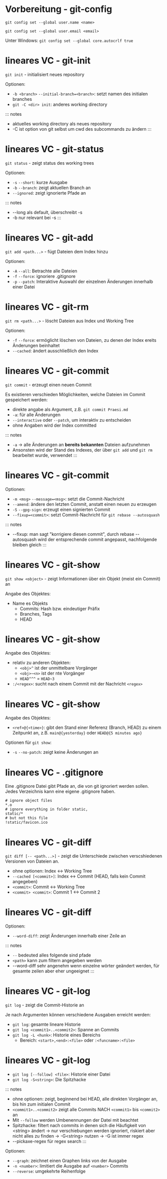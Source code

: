 # Vorbereitung - git-config
`git config set --global user.name <name>`

`git config set --global user.email <email>`

Unter Windows: `git config set --global core.autocrlf true`

<!-- essentials -->
# lineares VC - git-init
`git init` - initialisiert neues repository

Optionen:

* `-b <branch>` `--initial-branch=<branch>`: setzt namen des initialen branches
* `git -C <dir> init`: anderes working directory

::: notes
* aktuelles working directory als neues repository
* -C ist option von git selbst um cwd des subcommands zu ändern
:::

# lineares VC - git-status
`git status` - zeigt status des working trees
	
Optionen:

* `-s` `--short`: kurze Ausgabe
* `-b` `--branch`: zeigt aktuellen Branch an
* `--ignored`: zeigt ignorierte Pfade an

::: notes
* --long als default, überschreibt -s
* -b nur relevant bei -s
:::

# lineares VC - git-add

`git add <path...>` - fügt Dateien dem Index hinzu

Optionen:

- `-A` `--all`: Betrachte alle Dateien
- `-f` `--force`: ignoriere .gitignore
- `-p` `--patch`: Interaktive Auswahl der einzelnen Änderungen innerhalb einer Datei

# lineares VC - git-rm

`git rm <path...>` - löscht Dateien aus Index und Working Tree

Optionen:

- `-f` `--force`: ermöglicht löschen von Dateien, zu denen der Index ereits Änderungen beinhaltet
- `--cached`: ändert ausschließlich den Index

# lineares VC - git-commit
`git commit` - erzeugt einen neuen Commit

Es existieren verschieden Möglichkeiten, welche Dateien im Commit gespeichert werden:

- direkte angabe als Argument, z.B. `git commit Praesi.md`
- `-a`: für alle Änderungen
- `--interactive` oder `--patch`, um interaktiv zu entscheiden
- ohne Angaben wird der Index committed

::: notes
* `-a` -> alle Änderungen an **bereits bekannten** Dateien aufzunehmen
* Ansonsten wird der Stand des Indexes, der über `git add` und `git rm` bearbeitet wurde, verwendet
:::

# lineares VC - git-commit
Optionen:

* `-m <msg>` `--message=<msg>`: setzt die Commit-Nachricht
* `--amend`: ändere den letzten Commit, anstatt einen neuen zu erzeugen
* `-S` `--gpg-sign`: erzeugt einen signierten Commit  
* `--fixup=<commit>`: setzt Commit-Nachricht für `git rebase --autosquash`

::: notes
* --fixup: man sagt "korrigiere diesen commit", durch rebase --autosquash wird der entsprechende commit angepasst, nachfolgende bleiben gleich
:::

# lineares VC - git-show

`git show <object>` - zeigt Informationen über ein Objekt (meist ein Commit) an

Angabe des Objektes:

- Name es Objekts
    - Commits: Hash bzw. eindeutiger Präfix
    - Branches, Tags
    - HEAD
    
# lineares VC - git-show
Angabe des Objektes:

* relativ zu anderen Objekten:
    * `<obj>^` ist der unmittelbare Vorgänger
    * `<obj>~<n>` ist der nte Vorgänger
    * `HEAD^^^` = `HEAD~3`
* `:/<regex>`: sucht nach einem Commit mit der Nachricht `<regex>`

# lineares VC - git-show
Angabe des Objektes:

* `<ref>@{<time>}`: gibt den Stand einer Referenz (Branch, HEAD) zu einem Zeitpunkt an, z.B. `main@{yesterday}` oder `HEAD@{5 minutes ago}`

Optionen für `git show`:

- `-s` `--no-patch`: zeigt keine Änderungen an

# lineares VC - .gitignore
Eine .gitignore Datei gibt Pfade an, die von git ignoriert werden sollen. Jedes Verzeichnis kann eine eigene .gitignore haben.

`# ignore object files`  
`*.o`  
`# ignore everything in folder static,`  
`static/*`  
`# but not this file`  
`!static/favicon.ico`  

# lineares VC - git-diff

`git diff [-- <path...>]` - zeigt die Unterschiede zwischen verscshiedenen Versionen von Dateien an.

* ohne optionen: Index <-> Working Tree
* `--cached [<commit>]`: Index <-> Commit (HEAD, falls kein Commit angegeben)
* `<commit>`: Commit <-> Working Tree
* `<commit> <commit>`: Commit 1 <-> Commit 2

# lineares VC - git-diff
Optionen:

* `--word-diff`: zeigt Änderungen innerhalb einer Zeile an

::: notes
* `--` bedeuted alles folgende sind pfade
* `<path>` kann zum filtern angegeben werden
* --word-diff sehr angenehm wenn einzelne wörter geändert werden, für gesamte zeilen aber eher ungeeignet
:::
# lineares VC - git-log
`git log` - zeigt die Commit-Historie an

Je nach Argumenten können verschiedene Ausgaben erreicht werden:

* `git log`: gesamte lineare Historie
* `git log <commit1>..<commit2>`: Spanne an Commits
* `git log -L <hunk>`: Historie eines Bereichs
    * Bereich: `<start>,<end>:<file>` oder `:<funcname>:<file>`

# lineares VC - git-log

* `git log [--follow] <file>`: Historie einer Datei
* `git log -S<string>`: Die Spitzhacke

::: notes
* ohne optionen: zeigt, beginnend bei HEAD, alle direkten Vorgänger an, bis hin zum initialen Commit
* `<commit1>..<commit2>` zeigt alle Commits NACH `<commit1>` bis `<commit2>` an
* Mit `--follow` werden Umbenennungen der Datei mit beachtet
* Spitzhacke: filtert nach commits in denen sich die Häufigkeit von &lt;string&gt; ändert -> nur verschiebungen werden ignoriert, riskiert aber nicht alles zu finden -> -G&lt;string&gt; nutzen -> -G ist immer regex
* --pickaxe-regex für regex search
:::

Optionen:

* `--graph`: zeichnet einen Graphen links von der Ausgabe
* `-n <number>`: limitiert die Ausgabe auf `<number>` Commits
* `--reverse`: umgekehrte Reihenfolge

